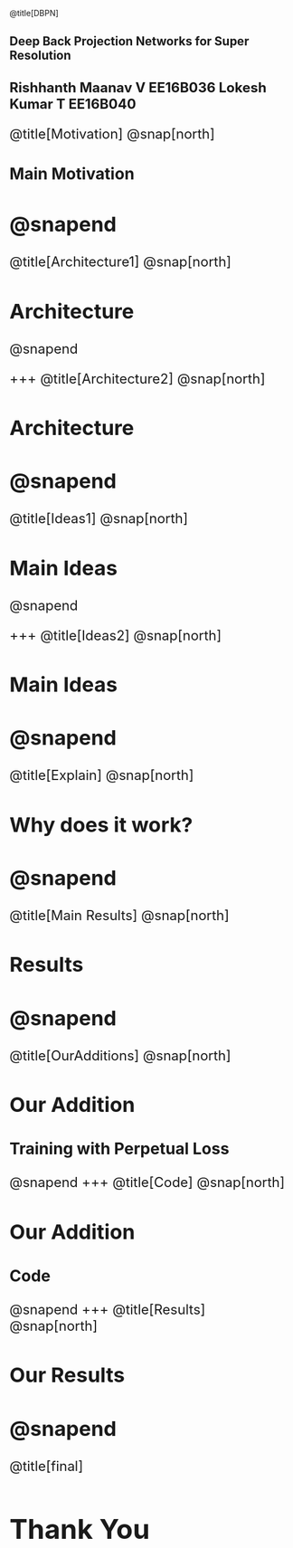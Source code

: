 @title[DBPN]
## Deep Back Projection Networks for Super Resolution

<font size="5">Rishhanth Maanav V EE16B036
<font size="5">Lokesh Kumar T EE16B040
---
@title[Motivation]
@snap[north]

<h3>Main Motivation</h3>

@snapend
---
@title[Architecture1]
@snap[north]

## Architecture

@snapend

+++
@title[Architecture2]
@snap[north]

## Architecture

@snapend
---
@title[Ideas1]
@snap[north]

## Main Ideas

@snapend

+++
@title[Ideas2]
@snap[north]

## Main Ideas

@snapend
---
@title[Explain]
@snap[north]

## Why does it work?

@snapend
---
@title[Main Results]
@snap[north]

## Results

@snapend
---
@title[OurAdditions]
@snap[north]

## Our Addition
### Training with Perpetual Loss

@snapend
+++
@title[Code]
@snap[north]

## Our Addition
### Code 

@snapend
+++
@title[Results]
@snap[north]

## Our Results

@snapend
---
@title[final]
# Thank You